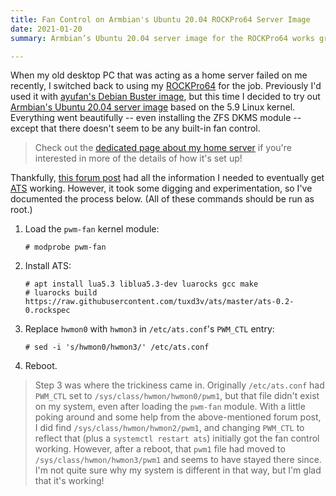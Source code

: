 ```yaml
---
title: Fan Control on Armbian's Ubuntu 20.04 ROCKPro64 Server Image
date: 2021-01-20
summary: Armbian’s Ubuntu 20.04 server image for the ROCKPro64 works great – even the ZFS DKMS module installs without a hiccup! However, it has no built-in fan control; this post explains how I got it set up.

---
```


When my old desktop PC that was acting as a home server failed on me recently, I switched back to using my [ROCKPro64](https://www.pine64.org/rockpro64/) for the job. Previously I'd used it with [ayufan's Debian Buster image](https://github.com/ayufan-rock64/linux-build/releases/tag/0.9.14), but this time I decided to try out [Armbian's Ubuntu 20.04 server image](https://www.armbian.com/rockpro64/) based on the 5.9 Linux kernel. Everything went beautifully -- even installing the ZFS DKMS module -- except that there doesn't seem to be any built-in fan control.

> Check out the [dedicated page about my home server](/creations/home-server.html) if you're interested in more of the details of how it's set up!

Thankfully, [this forum post](https://forum.armbian.com/topic/12936-how-to-control-fan-on-rockpro64/) had all the information I needed to eventually get [ATS](https://github.com/tuxd3v/ats) working. However, it took some digging and experimentation, so I've documented the process below. (All of these commands should be run as root.)

1. Load the `pwm-fan` kernel module:

    ```
    # modprobe pwm-fan
    ```

2. Install ATS:

    ```
    # apt install lua5.3 liblua5.3-dev luarocks gcc make
    # luarocks build https://raw.githubusercontent.com/tuxd3v/ats/master/ats-0.2-0.rockspec
    ```

3. Replace `hwmon0` with `hwmon3` in `/etc/ats.conf`'s `PWM_CTL` entry:

    ```
    # sed -i 's/hwmon0/hwmon3/' /etc/ats.conf
    ```

4. Reboot.

> Step 3 was where the trickiness came in. Originally `/etc/ats.conf` had `PWM_CTL` set to `/sys/class/hwmon/hwmon0/pwm1`, but that file didn't exist on my system, even after loading the `pwm-fan` module. With a little poking around and some help from the above-mentioned forum post, I did find `/sys/class/hwmon/hwmon2/pwm1`, and changing `PWM_CTL` to reflect that (plus a `systemctl restart ats`) initially got the fan control working. However, after a reboot, that `pwm1` file had moved to `/sys/class/hwmon/hwmon3/pwm1` and seems to have stayed there since. I'm not quite sure why my system is different in that way, but I'm glad that it's working!
